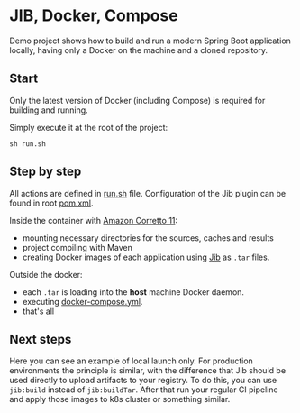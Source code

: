 # JIB, Docker, Compose

Demo project shows how to build and run a modern Spring Boot application 
locally, having only a Docker on the machine and a cloned repository. 

## Start

Only the latest version of Docker (including Compose) is required for building 
and running. 

Simply execute it at the root of the project:
```
sh run.sh
```

## Step by step

All actions are defined in [run.sh](run.sh) file. Configuration of the Jib 
plugin can be found in root [pom.xml](pom.xml).

Inside the container with [Amazon Corretto 11](https://docs.aws.amazon.com/corretto/latest/corretto-11-ug/what-is-corretto-11.html):
- mounting necessary directories for the sources, caches and results 
- project compiling with Maven
- creating Docker images of each application using 
[Jib](https://github.com/GoogleContainerTools/jib) as `.tar` files. 

Outside the docker:
- each `.tar` is loading into the **host** machine Docker daemon.
- executing [docker-compose.yml](docker-compose.yml).
- that's all

## Next steps

Here you can see an example of local launch only. For production environments 
the principle is similar, with the difference that Jib should be used directly 
to upload artifacts to your registry. To do this, you can use `jib:build` 
instead of `jib:buildTar`. After that run your regular CI pipeline and apply
those images to k8s cluster or something similar.

